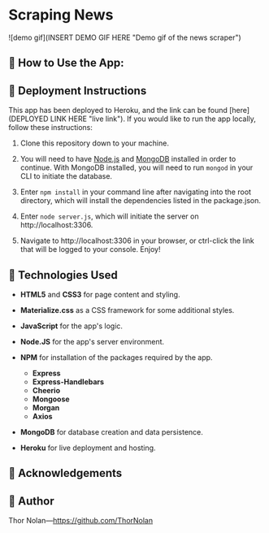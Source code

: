Scraping News
=============================================


![demo gif](INSERT DEMO GIF HERE "Demo gif of the news scraper")

## 🔑 How to Use the App:



## 📁 Deployment Instructions

This app has been deployed to Heroku, and the link can be found [here](DEPLOYED LINK HERE "live link"). If you would like to run the app locally, follow these instructions: 

1. Clone this repository down to your machine.
   
2. You will need to have [Node.js](https://nodejs.org/en/) and [MongoDB](https://www.mongodb.com/) installed in order to continue. With MongoDB installed, you will need to run `mongod` in your CLI to initiate the database.
   
3. Enter `npm install` in your command line after navigating into the root directory, which will install the dependencies listed in the package.json.
   
4. Enter `node server.js`, which will initiate the server on http://localhost:3306.
   
5. Navigate to http://localhost:3306 in your browser, or ctrl-click the link that will be logged to your console. Enjoy!

## 🔧 Technologies Used  

+ **HTML5** and **CSS3** for page content and styling.

+ **Materialize.css** as a CSS framework for some additional styles.

+ **JavaScript** for the app's logic.
  
+ **Node.JS** for the app's server environment.

+ **NPM** for installation of the packages required by the app.
  + **Express**
  + **Express-Handlebars**
  + **Cheerio**
  + **Mongoose**
  + **Morgan**
  + **Axios**
  
+ **MongoDB** for database creation and data persistence.
  
+ **Heroku** for live deployment and hosting.

## 🌟 Acknowledgements

    
## 🌌 Author 

Thor Nolan—https://github.com/ThorNolan
